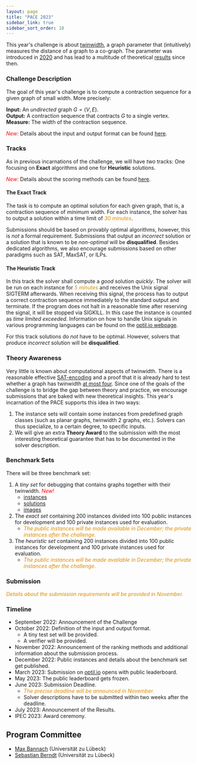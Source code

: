 ```yaml
---
layout: page
title: "PACE 2023"
sidebar_link: true
sidebar_sort_order: 10
---
```


This year's challenge is about
[twinwidth](https://en.wikipedia.org/wiki/Twin-width), a graph
parameter that (intuitively) measures the distance of a graph to a
co-graph. The parameter was introduced in
[2020](https://ieeexplore.ieee.org/document/9317878) and has lead to
a multitude of theoretical
[results](https://dblp.uni-trier.de/search?q=twin-width) since then.

### Challenge Description

The goal of this year's challenge is to compute a contraction sequence
for a given graph of small width. More precisely: 

**Input:** An *undirected* graph $G=(V,E)$. <br/>
**Output:** A contraction sequence that contracts $G$ to a single
vertex. <br/>
**Measure:** The width of the contraction sequence. 

<em style="color:#ff0000">New:</em> Details about the input and output
format can be found [here](./io.md). 

### Tracks

As in previous incarnations of the challenge, we will have *two*
tracks: One focusing on **Exact** algorithms and one for **Heuristic**
solutions. 

<em style="color:#ff0000">New:</em> Details about the scoring methods can be found [here](./scoring).

#### The Exact Track
The task is to compute an optimal solution for each given graph, that
is, a contraction sequence of *minimum* width. For each instance, the
solver has to output a solution within a time limit of <em
style="color:#db8a00">30 minutes</em>.

Submissions should be based on provably optimal algorithms, however,
this is *not* a formal requirement. Submissions that output an
*incorrect* solution or a solution that is known to be *non-optimal*
will be **disqualified**. Besides dedicated algorithms, we also
encourage submissions based on other paradigms such as SAT, MaxSAT,
or ILPs.

#### The Heuristic Track

In this track the solver shall compute a *good* solution
*quickly*. The solver will be run on each instance for <em
style="color:#db8a00">5 minutes</em> and receives the Unix signal
SIGTERM afterwards. When receiving this signal, the process has to
output a correct contraction sequence immediately to the standard
output and terminate. If the program does not halt in a reasonable
time after reserving the signal, it will be stopped via SIGKILL. In
this case the instance is counted as *time limited
exceeded*. Information on how to handle Unix signals in various
programming languages can be found on the [optil.io webpage](https://www.optil.io/optilion/help/signals).

For this track solutions do *not* have to be optimal. However, solvers
that produce *incorrect* solution will be **disqualified**.

### Theory Awareness 

Very little is known about computational aspects of twinwidth. There
is a reasonable effective
[SAT-encoding](https://arxiv.org/abs/2110.06146) and a proof that it
is already hard to test whether a graph has twinwidth [at most
four](https://arxiv.org/abs/2112.08953). Since one of the goals of the
challenge is to bridge the gap between theory and practice, we
encourage submissions that are baked with new theoretical
insights. This year's incarnation of the PACE supports this idea in two ways:

1. The instance sets will contain some instances from predefined graph
   classes (such as planar graphs, twinwidth 2 graphs, etc.). Solvers
   can thus specialize, to a certain degree, to specific inputs.
2. We will give an extra **Theory Award** to the submission with the most
   interesting theoretical guarantee that has to be documented in the solver description. 

### Benchmark Sets

There will be three benchmark set:

1. A *tiny set* for debugging that contains graphs together with their
   twinwidth. <em style="color:#ff0000">New!</em>
   - [instances](./tiny-set.zip)
   - [solutions](./tiny-set-sol.zip)
   - [images](./tiny-set.pdf)
2. The *exact set* containing 200 instances divided into 100
   public instances for development and 100 private instances used for
   evaluation.
   - <em style="color:#db8a00">The public instances will be made
     available in December; the private instances after the challenge.</em>
3. The *heuristic set* containing 200 instances divided into 100
   public instances for development and 100 private instances used for evaluation.
   - <em style="color:#db8a00">The public instances will be made
     available in December; the private instances after the challenge.</em>

### Submission

<em style="color:#db8a00">Details about the submission requirements
will be provided in November.</em>

### Timeline

- September 2022: Announcement of the Challenge
- October 2022: Definition of the input and output format. 
  - A tiny test set will be provided.
  - A verifier will be provided.
- November 2022: Announcement of the ranking methods and additional
  information about the submission process.
- December 2022: Public instances and details about the benchmark set
  get published.
- March 2023: Submission on [optil.io](www.optil.io) opens with public
  leaderboard.
- May 2023: The public leaderboard gets frozen.
- June 2023: Submission Deadline.
  - <em style="color:#db8a00">The precise deadline will be announced in
    November.</em>
  - Solver descriptions have to be submitted within two weeks after the deadline.
- July 2023: Announcement of the Results.
- IPEC 2023: Award ceremony.

## Program Committee

- [Max Bannach](http://www.tcs.uni-luebeck.de/mitarbeiter/bannach/) (Universität zu Lübeck)
- [Sebastian Berndt](http://www.tcs.uni-luebeck.de/de/mitarbeiter/berndt/) (Universität zu Lübeck)
